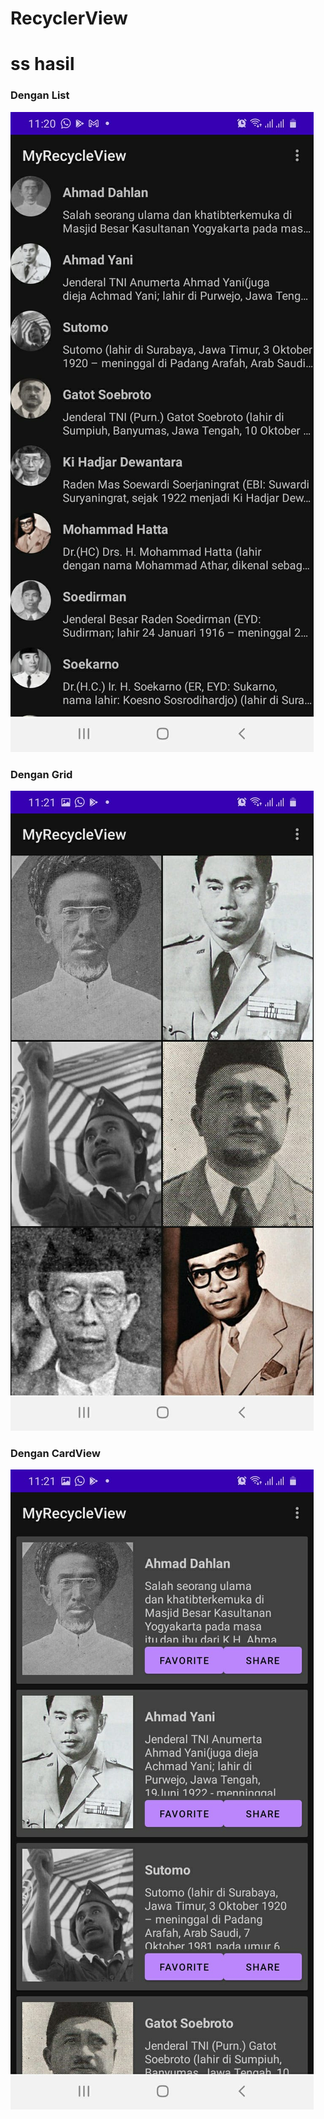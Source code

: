 # RecyclerView
# ss hasil

### Dengan List
![Alt Text](https://github.com/samryn/RecyclerView/blob/master/ss/ss%20recyclerlist.jpeg)
### Dengan Grid
![Alt Text](https://github.com/samryn/RecyclerView/blob/master/ss/ss%20recyclergrid.jpeg)
### Dengan CardView
![Alt Text](https://github.com/samryn/RecyclerView/blob/master/ss/ss%20recyclercardview.jpeg)

